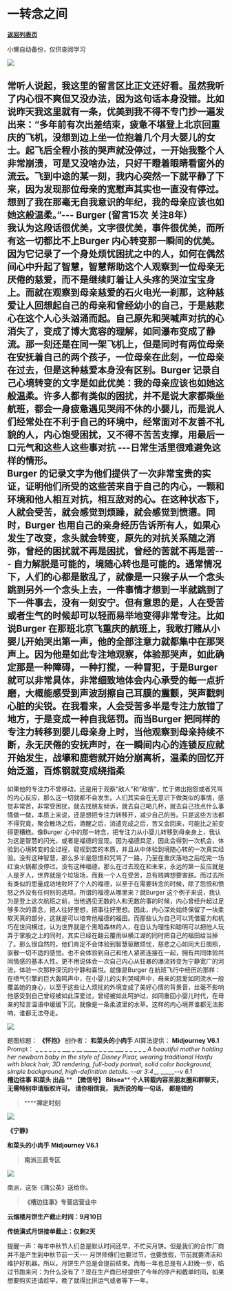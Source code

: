 # 一转念之间

[**返回列表页**](/gzh/槽边往事)

小懒自动备份，仅供查阅学习

![](https://mmbiz.qpic.cn/mmbiz_jpg/Ia6gU9JNtkoJG2d4YjhsgOPmyMPEOugmY0Z5KckuKCicq6u78nc2QXicUN5Ksu24iaVPnqnFVydLHiaarjemvVYZXQ/640?wx_fmt=jpeg&from;=appmsg)

常听人说起，我这里的留言区比正文还好看。虽然我听了内心很不爽但又没办法，因为这句话本身没错。比如说昨天我这里就有一条，优美到我不得不专门抄一遍发出来：“多年前有次出差结束，疲惫不堪登上北京回重庆的飞机，没想到边上坐一位抱着几个月大婴儿的女士。起飞后全程小孩的哭声就没停过，一开始我整个人非常崩溃，可是又没啥办法，只好干瞪着眼睛看窗外的流云。飞到中途的某一刻，我内心突然一下就平静了下来，因为发现那位母亲的宽慰声其实也一直没有停过。想到了我在那毫无自我意识的年纪，我的母亲应该也如她这般温柔。”\---
**Burger** (留言15次 关注8年）  
我认为这段话很优美，文字很优美，事件很优美，而所有这一切都比不上Burger
内心转变那一瞬间的优美。因为它记录了一个身处烦忧困扰之中的人，如何在偶然间心中升起了智慧，智慧帮助这个人观察到一位母亲无厌倦的慈爱，而不是继续盯着让人头疼的哭泣宝宝身上。而就在观察到母亲慈爱的石火电光一刹那，这种慈爱让人回想起自己的母亲和曾经幼小的自己，于是慈悲心在这个人心头汹涌而起。自己原先和哭喊声对抗的心消失了，变成了博大宽容的理解，如同瀑布变成了静流。那一刻还是在同一架飞机上，但是同时有两位母亲在安抚着自己的两个孩子，一位母亲在此刻，一位母亲在过去，但是这种慈爱本身没有区别。Burger
记录自己心境转变的文字是如此优美：我的母亲应该也如她这般温柔。许多人都有类似的困扰，并不是说大家都乘坐航班，都会一身疲惫遇见哭闹不休的小婴儿，而是说人们经常处在不利于自己的环境中，经常面对不友善不礼貌的人，内心饱受困扰，又不得不苦苦支撑，用最后一口元气和这些人这些事对抗
---日常生活里很难避免这样的情形。  
Burger
的记录文字为他们提供了一次非常宝贵的实证，证明他们所受的这些苦来自于自己的内心，一颗和环境和他人相互对抗，相互敌对的心。在这种状态下，人就会受苦，就会感觉到烦躁，就会感觉到愤懑。同时，Burger
也用自己的亲身经历告诉所有人，如果心发生了改变，念头就会转变，原先的对抗关系随之消弥，曾经的困扰就不再是困扰，曾经的苦就不再是苦---
自力解脱是可能的，境随心转也是可能的。通常情况下，人们的心都是散乱了，就像是一只猴子从一个念头跳到另外一个念头上去，一件事情才想到一半就跳到了下一件事去，没有一刻安宁。但有意思的是，人在受苦或者生气的时候却可以轻而易举地变得非常专注。比如说Burger
在那班北京飞重庆的航班上，我敢打赌从小婴儿开始哭出第一声，他的全部注意力就都集中在那哭声上。因为他是如此专注地观察，体验那哭声，如此确定那是一种障碍，一种打搅，一种冒犯，于是Burger
就可以非常具体，非常细致地体会内心承受的每一点折磨，大概能感受到声波刮擦自己耳膜的震颤，哭声戳刺心脏的尖锐。在我看来，人会受苦多半是专注力放错了地方，于是变成一种自我惩罚。而当Burger
把同样的专注力转移到婴儿母亲身上时，当他观察到母亲持续不断，永无厌倦的安抚声时，在一瞬间内心的连锁反应就开始发生，战壕和鹿砦就开始分崩离析，温柔的回忆开始泛滥，百炼钢就变成绕指柔
---
如果他的专注力不曾移动，还是用于观察“敌人”和“敌情”，忙于做出抱怨或者咒骂的内心反应，那么这一切就都不会发生。人们其实会在无意识下做类似的事情，感觉非常苦，非常受困扰，就去找朋友倾诉，就去自己喝几杯，就去自己找点什么事情做一做，本质上来说，还是想把专注力转移开，减少自己的苦。只是这些方法都不得究竟，聚会散场之后，酒醒之后，消遣完成之后，苦又会回来，可能比之前变得更糟糕。像Burger
心中的那一转念，把专注力从小婴儿转移到母亲身上，我认为这是智慧的闪光，或者是福德的显现。因为福德具足，因此会得到一次机会，体验到心境转变的全过程，窥视到苦的本质，并且从中体验到境随心转的一次真实经验。没有这种智慧，那么多半是怨恨和咒骂了一路，乃至在重庆落地之后吃完一场红油火锅都没停过。没有这种福德，那么在过去现在和未来，永远的第一反应就是人是歹人，世界就是个垃圾场，而我一个人在受苦，总有贱婢想要害朕。而过去所有类似的思量成功地败坏了个人的福德，以至于在需要转念的时候，除了怨恨和愤怒之外没有任何别的选项。所谓的福德从哪里来？就Burger
这个例子来说，我认为是登上这次航班之前，当他遇见无数的人和无数的事的时候，内心曾经升起过足够多次的善念，把人往好里想，把事往好里想。因此，内心深处始终保留了一块柔软天真的部分，这就是可以培育他福德的福田。而那些认为自己可以凭借蛮力和机巧在世间横过，认为世界就是个黑暗森林的人，在自认为理性和聪明可以把他人玩弄于掌股之上的同时，其实已经在翻云覆雨纵横江湖的同时把自己的福田给当掉了。那么很自然的，他们肯定不会体验到智慧驱散烦忧，慈悲之心如同大日朗照，驱散一切不适的感觉。也不会体验到自己和他人紧密连接在一起，拥有共同体验共同情感的基本人性。更不用说体会一次自己内心从狂暴的瀑流转变为宁静宽广的河流，体验一次那种深沉的宁静和喜悦。就像是Burger
在航班飞行中经历的那样：在喷气引擎的巨大轰鸣声中，在小婴儿的尖利哭喊声中，母亲的慈爱如同流水一般覆盖她的身心，以至于这些让人烦扰的外境变成了美好心情的背景音，丝毫不影响他感受到自己曾经被如此深爱过，曾经被如此呵护过，如同重回小婴儿时代，在母亲的轻言温语中缓缓下沉，就像是一条柔波里的水草。这样的内心境界谁都无法影响，谁都无法夺走。

![](https://mmbiz.qpic.cn/mmbiz_jpg/Ia6gU9JNtkoJG2d4YjhsgOPmyMPEOugmaEgjCpmsjBXL0TfYKaeC44xfgJO4n8EaHNbDicKiaWpfKI5eHhHNLgyQ/640?wx_fmt=jpeg&from;=appmsg)

  
题图标题： **《怀抱》** 创作者： **和菜头的小肉手** AI算法提供： **Midjourney V6.1** Prompt： _ _ _ _ _
_ ___ _ __ _____ _ _ __ ___ _ _ _ _ _ _A beautiful mother holding her newborn
baby in the style of Disney Pixar, wearing traditional Hanfu with black hair,
3D rendering, full-body portrait, solid color background, simple background,
high-definition details. --ar 3:4___ _____-_-v 6.1_  
 **槽边往事** **和菜头 出品** ** **【微信号】** **Bitsea**** **个人转载内容至朋友圈和群聊天，无需特别申请版权许可。**
**请你相信我，** **我所说的每一句话，** **都是错的**

>  ******禅定时刻**

![](https://mmbiz.qpic.cn/mmbiz_jpg/Ia6gU9JNtkoJG2d4YjhsgOPmyMPEOugmAYqpPibDXKuWx2d99WFrhn5TfFTWgy16t5XmBAOpLaQekRvcrN6gbjA/640?wx_fmt=jpeg&from;=appmsg)

 **《宁静》**

 **和菜头的小肉手** **Midjourney V6.1**

>  **南派三叔专区**

![](https://mmbiz.qpic.cn/mmbiz_jpg/Ia6gU9JNtkoJG2d4YjhsgOPmyMPEOugmPUZcRFptzrXUvy4zD6Z0vclibkLBwuDNJ9dBybickPfvMcb32fah8VoQ/640?wx_fmt=jpeg&from;=appmsg)

南派，这张《蒲公英》送给你。

>  **《槽边往事》专营店营业中**

 **云烟楼月饼生产截止时间：9月10日**  

 **传统滇式月饼接单截止：仅剩2天**  

提醒一声：每年中秋节人们总是默认时间还早，不忙买月饼。但是我们的合作厂商并不是产生到中秋节前一天---
月饼师傅们也要过节，也要放假，节前就要清洁和维护好机器。所以，月饼生产总是会提前结束。而每一年也总是有人赶晚一步，临过节跑来问：为什么没有了？现在生产商已经提供了今年的停产和截单时间，如果想要购买还请趁早，晚了就得比拼运气或者等下一年。  

